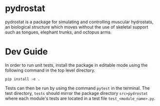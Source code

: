 # pydrostat

pydrostat is a package for simulating and controlling muscular hydrostats, an biological structure which moves without the use of skeletal support such as tongues, elephant trunks, and octopus arms.


# Dev Guide
In order to run unit tests, install the package in editable mode using the following command in the top level directory.

`pip install -e .`

Tests can then be run by using the command `pytest` in the terminal. The test directory, `tests` should mirror the package directory `src>pydrostat` where each module's tests are located in a test file `test_<module_name>.py`.